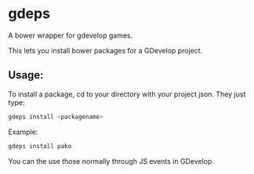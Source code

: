 # gdeps
A bower wrapper for gdevelop games.

This lets you install bower packages for a GDevelop project.

## Usage:

To install a package, cd to your directory with your project json.
They just type: 
```bash
gdeps install <packagename>
```
Example: 
```bash
gdeps install pako
```

You can the use those normally through JS events in GDevelop.
